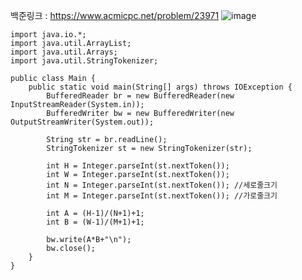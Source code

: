 백준링크 : https://www.acmicpc.net/problem/23971 
![image](https://user-images.githubusercontent.com/62640768/214250020-11ca7fa5-8cd1-47cb-a4f1-0afb3c34fe9b.png)

```
import java.io.*;
import java.util.ArrayList;
import java.util.Arrays;
import java.util.StringTokenizer;

public class Main {
    public static void main(String[] args) throws IOException {
        BufferedReader br = new BufferedReader(new InputStreamReader(System.in));
        BufferedWriter bw = new BufferedWriter(new OutputStreamWriter(System.out));

        String str = br.readLine();
        StringTokenizer st = new StringTokenizer(str);

        int H = Integer.parseInt(st.nextToken());
        int W = Integer.parseInt(st.nextToken());
        int N = Integer.parseInt(st.nextToken()); //세로줄크기
        int M = Integer.parseInt(st.nextToken()); //가로줄크기

        int A = (H-1)/(N+1)+1;
        int B = (W-1)/(M+1)+1;

        bw.write(A*B+"\n");
        bw.close();
    }
}
```
